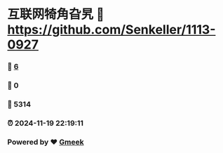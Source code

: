 # 互联网犄角旮旯 :link: https://github.com/Senkeller/1113-0927 
### :page_facing_up: [6](https://github.com/Senkeller/1113-0927/tag.html) 
### :speech_balloon: 0 
### :hibiscus: 5314 
### :alarm_clock: 2024-11-19 22:19:11 
### Powered by :heart: [Gmeek](https://github.com/Meekdai/Gmeek)

